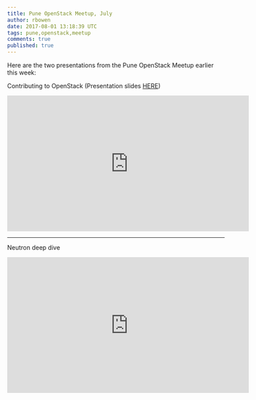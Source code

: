 ```yaml
---
title: Pune OpenStack Meetup, July
author: rbowen
date: 2017-08-01 13:18:39 UTC
tags: pune,openstack,meetup
comments: true
published: true
---
```


Here are the two presentations from the Pune OpenStack Meetup earlier this week:

Contributing to OpenStack (Presentation slides [HERE](https://ykarel.fedorapeople.org/meetup/pune/Understand%20and%20start%20Contributing%20to%20Openstack.pptx))

<iframe width="560" height="315" src="https://www.youtube.com/embed/DACWVwWoPqg" frameborder="0" allowfullscreen></iframe>

<hr>

Neutron deep dive

<iframe width="560" height="315" src="https://www.youtube.com/embed/Sqpw-L63Hn4" frameborder="0" allowfullscreen></iframe>